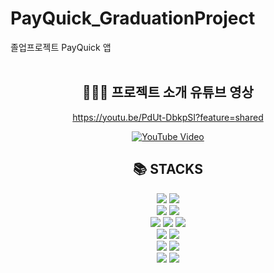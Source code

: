 # PayQuick_GraduationProject
졸업프로젝트 PayQuick 앱
<br>
<br>

<div align=center><h2>👩🏻‍💻 프로젝트 소개 유튜브 영상</h2></div>
<div align=center>
  
https://youtu.be/PdUt-DbkpSI?feature=shared

[![YouTube Video](https://img.youtube.com/vi/PdUt-DbkpSI/0.jpg)](https://www.youtube.com/watch?v=PdUt-DbkpSI)

</div>


<div align=center><h2>📚 STACKS</h2></div>

<div align=center>   
  <img src="https://img.shields.io/badge/javascript-F7DF1E?style=for-the-badge&logo=javascript&logoColor=black"> 
  <img src="https://img.shields.io/badge/java-007396?style=for-the-badge&logo=java&logoColor=white"> 
  <br>
  
  <img src="https://img.shields.io/badge/vue.js-4FC08D?style=for-the-badge&logo=vue.js&logoColor=white"> 
  <img src="https://img.shields.io/badge/android-3DDC84?style=for-the-badge&logo=android&logoColor=white"> 
  <br>
  
  <img src="https://img.shields.io/badge/node.js-339933?style=for-the-badge&logo=Node.js&logoColor=white">
  <img src="https://img.shields.io/badge/express-000000?style=for-the-badge&logo=express&logoColor=white">
  <img src="https://img.shields.io/badge/mysql-4479A1?style=for-the-badge&logo=mysql&logoColor=white"> 
  <br>
  
  <img src="https://img.shields.io/badge/linux-FCC624?style=for-the-badge&logo=linux&logoColor=black"> 
  <img src="https://img.shields.io/badge/amazonaws-232F3E?style=for-the-badge&logo=amazonaws&logoColor=white"> 
  <br>

  <img src="https://img.shields.io/badge/arduino-00878F?style=for-the-badge&logo=arduino&logoColor=white"> 
  <img src="https://img.shields.io/badge/raspberrypi-A22846?style=for-the-badge&logo=raspberrypi&logoColor=white"> 
  <br>
  
  <img src="https://img.shields.io/badge/git-F05032?style=for-the-badge&logo=git&logoColor=white">
  <img src="https://img.shields.io/badge/github-181717?style=for-the-badge&logo=github&logoColor=white">
  <br>
</div>
